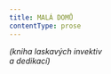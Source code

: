 ```yaml
---
title: MALÁ DOMŮ
contentType: prose
---
```


<section>

_(kniha laskavých invektiv  
a dedikací)_

</section>
